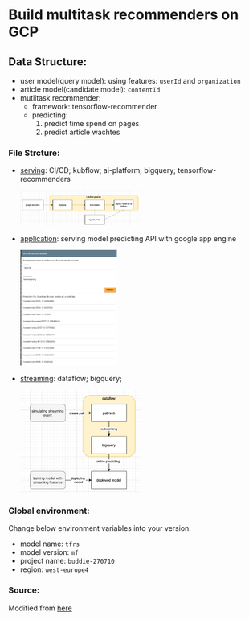 # Build multitask recommenders on GCP

## Data Structure:
- user model(query model): using features: `userId` and `organization` 
- article model(candidate model): `contentId`
- mutlitask recommender: 
    - framework: tensorflow-recommender
    - predicting:
        1. predict time spend on pages
        2. predict article wachtes
    
### File Strcture:
- [serving](serving): CI/CD; kubflow; ai-platform; bigquery; tensorflow-recommenders
  
  <img src="assets/img.png" width="50%">
- [application](application): serving model predicting API with google app engine
  
    <img src="assets/img_1.png" width="40%">

- [streaming](streaming): dataflow; bigquery;
  
  <img src="assets/img_2.png" width="50%">
  
### Global environment:
Change below environment variables into your version:
- model name: `tfrs`
- model version: `mf`
- project name: `buddie-270710`
- region: `west-europe4`

### Source:
Modified from [here](https://github.com/GoogleCloudPlatform/training-data-analyst/tree/master/courses/machine_learning/deepdive2/building_production_ml_systems)